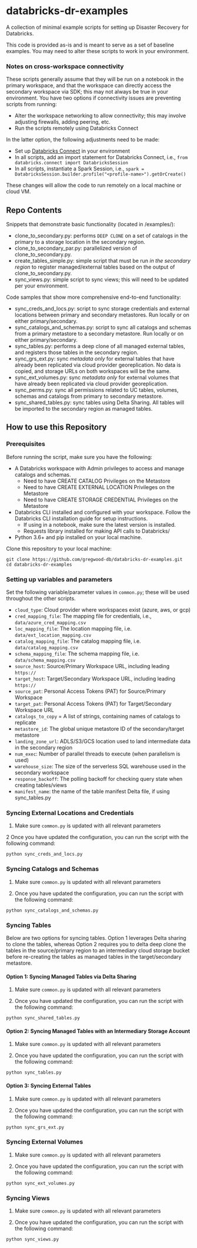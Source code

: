 # databricks-dr-examples
A collection of minimal example scripts for setting up Disaster Recovery for Databricks.

This code is provided as-is and is meant to serve as a set of baseline examples. You may need to alter these scripts to work in your environment.

### Notes on cross-workspace connectivity
These scripts generally assume that they will be run on a notebook in the primary workspace, and that the workspace can directly access the secondary workspace via SDK; this may not always be true in your environment. You have two options if connectivity issues are preventing scripts from running:
- Alter the workspace networking to allow connectivity; this may involve adjusting firewalls, adding peering, etc.
- Run the scripts remotely using Databricks Connect

In the latter option, the following adjustments need to be made:
- Set up [Databricks Connect](https://docs.databricks.com/en/dev-tools/databricks-connect/python/index.html) in your environment
- In all scripts, add an import statement for Databricks Connect, i.e., `from databricks.connect import DatabricksSession`
- In all scripts, instantiate a Spark Session, i.e., `spark = DatabricksSession.builder.profile("<profile-name>").getOrCreate()`

These changes will allow the code to run remotely on a local machine or cloud VM.

## Repo Contents
Snippets that demonstrate basic functionality (located in /examples/):
- clone_to_secondary.py: performs `DEEP CLONE` on a set of catalogs in the primary to a storage location in the secondary region.
- clone_to_secondary_par.py: parallelized version of clone_to_secondary.py.
- create_tables_simple.py: simple script that must be run *in the secondary region* to register managed/external tables based on the output of clone_to_secondary.py.
- sync_views.py: simple script to sync views; this will need to be updated per your environment.


Code samples that show more comprehensive end-to-end functionality:
- sync_creds_and_locs.py: script to sync storage credentials and external locations between primary and secondary metastores. Run locally or on either primary/secondary.
- sync_catalogs_and_schemas.py: script to sync all catalogs and schemas from a primary metastore to a secondary metastore. Run locally or on either primary/secondary.
- sync_tables.py: performs a deep clone of all managed external tables, and registers those tables in the secondary region.
- sync_grs_ext.py: sync _metadata only_ for external tables that have already been replicated via cloud provider georeplication. No data is copied, and storage URLs on both workspaces will be the same.
- sync_ext_volumes.py: sync _metadata only_ for external volumes that have already been replicated via cloud provider georeplication.
- sync_perms.py: sync all permissions related to UC tables, volumes, schemas and catalogs from primary to secondary metastore.
- sync_shared_tables.py: sync tables using Delta Sharing. All tables will be imported to the secondary region as managed tables.

## How to use this Repository

### Prerequisites
Before running the script, make sure you have the following:

- A Databricks workspace with Admin privileges to access and manage catalogs and schemas.
  - Need to have CREATE CATALOG Privileges on the Metastore
  - Need to have CREATE EXTERNAL LOCATION Privileges on the Metastore
  - Need to have CREATE STORAGE CREDENTIAL Privileges on the Metastore
- Databricks CLI installed and configured with your workspace. Follow the Databricks CLI installation guide for setup instructions.
  - If using in a notebook, make sure the latest version is installed.
  - Requests library installed for making API calls to Databricks/
- Python 3.6+ and pip installed on your local machine.

Clone this repository to your local machine:
```
git clone https://github.com/gregwood-db/databricks-dr-examples.git
cd databricks-dr-examples
```

### Setting up variables and parameters
Set the following variable/parameter values in `common.py`; these will be used throughout the other scripts.
  - `cloud_type`: Cloud provider where workspaces exist (azure, aws, or gcp)
  - `cred_mapping_file`: The mapping file for credentials, i.e., `data/azure_cred_mapping.csv`
  - `loc_mapping_file`: The location mapping file, i.e. `data/ext_location_mapping.csv`
  - `catalog_mapping_file`: The catalog mapping file, i.e. `data/catalog_mapping.csv`
  - `schema_mapping_file`: The schema mapping file, i.e. `data/schema_mapping.csv`
  - `source_host`: Source/Primary Workspace URL, including leading `https://`
  - `target_host`: Target/Secondary Workspace URL, including leading `https://`
  - `source_pat`: Personal Access Tokens (PAT) for Source/Primary Workspace
  - `target_pat`: Personal Access Tokens (PAT) for Target/Secondary Workspace URL
  - `catalogs_to_copy` = A list of strings, containing names of catalogs to replicate
  - `metastore_id`: The global unique metastore ID of the secondary/target metastore
  - `landing_zone_url`: ADLS/S3/GCS location used to land intermediate data in the secondary region
  - `num_exec`: Number of parallel threads to execute (when parallelism is used)
  - `warehouse_size`: The size of the serverless SQL warehouse used in the secondary workspace
  - `response_backoff`: The polling backoff for checking query state when creating tables/views
  - `manifest_name`: the name of the table manifest Delta file, if using sync_tables.py


### Syncing External Locations and Credentials

1. Make sure `common.py` is updated with all relevant parameters

2 Once you have updated the configuration, you can run the script with the following command:

```
python sync_creds_and_locs.py
```

### Syncing Catalogs and Schemas

1. Make sure `common.py` is updated with all relevant parameters

2. Once you have updated the configuration, you can run the script with the following command:

```
python sync_catalogs_and_schemas.py
```

### Syncing Tables

Below are two options for syncing tables. Option 1 leverages Delta sharing to clone the tables, whereas Option 2 requires you to delta deep clone the tables in the source/primary region to an intermediary cloud storage bucket before re-creating the tables as managed tables in the target/secondary metastore.

#### Option 1: Syncing Managed Tables via Delta Sharing

1. Make sure `common.py` is updated with all relevant parameters

2. Once you have updated the configuration, you can run the script with the following command:

```
python sync_shared_tables.py
```

#### Option 2: Syncing Managed Tables with an Intermediary Storage Account

1. Make sure `common.py` is updated with all relevant parameters

2. Once you have updated the configuration, you can run the script with the following command:

```
python sync_tables.py
```

#### Option 3: Syncing External Tables

1. Make sure `common.py` is updated with all relevant parameters

2. Once you have updated the configuration, you can run the script with the following command:

```
python sync_grs_ext.py
```

### Syncing External Volumes

1. Make sure `common.py` is updated with all relevant parameters

2. Once you have updated the configuration, you can run the script with the following command:

```
python sync_ext_volumes.py
```

### Syncing Views

1. Make sure `common.py` is updated with all relevant parameters

2. Once you have updated the configuration, you can run the script with the following command:

```
python sync_views.py
```

